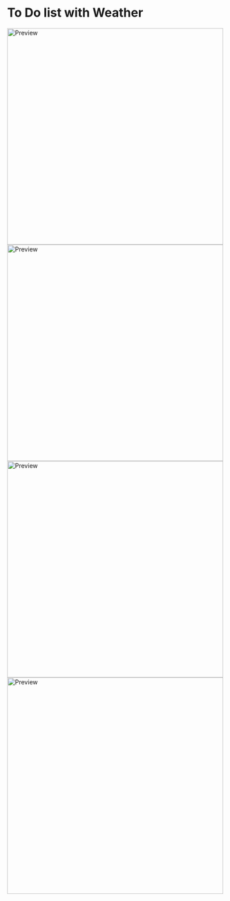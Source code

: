 # To Do list with Weather
<img src="https://github.com/Viacheslav12345/todo_list_weather/assets/101039162/c0d4a028-515f-44e9-8b41-ce2e3b68f7dd.jpg" alt="Preview" height="500px"/>
    <img src="https://github.com/Viacheslav12345/todo_list_weather/assets/101039162/2ae91765-7ada-4d8b-82da-d1db77481e72.jpg" alt="Preview" height="500px"/>
    <img src="https://github.com/Viacheslav12345/todo_list_weather/assets/101039162/dd26b39f-7b16-4ace-91a8-2aa257644f73.jpg" alt="Preview" height="500px"/>
    <img src="https://github.com/Viacheslav12345/todo_list_weather/assets/101039162/f6151e5a-5233-4877-9a47-7dc2d74b5bba.jpg" alt="Preview" height="500px"/>

